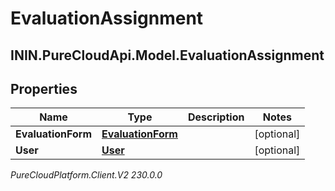 # EvaluationAssignment

## ININ.PureCloudApi.Model.EvaluationAssignment

## Properties

|Name | Type | Description | Notes|
|------------ | ------------- | ------------- | -------------|
| **EvaluationForm** | [**EvaluationForm**](EvaluationForm) |  | [optional] |
| **User** | [**User**](User) |  | [optional] |



_PureCloudPlatform.Client.V2 230.0.0_

